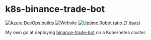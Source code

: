 # k8s-binance-trade-bot

[![Azure DevOps builds](https://img.shields.io/azure-devops/build/raschmitt/7618d927-8467-43e2-b5e9-1aeddc1fbfdc/45?label=Continuous%20Delivery&style=flat-square)](https://dev.azure.com/raschmitt/raschmitt/_build?definitionId=45)
![Website](https://img.shields.io/website?down_message=Unhealthy&label=Health%20Cehck&style=flat-square&up_message=Healthy&url=https%3A%2F%2Fservice-binance-trade-bot-raschmitt.cloud.okteto.net%2Fapi%2Fcurrent_coin)
[![Uptime Robot ratio (7 days)](https://img.shields.io/uptimerobot/ratio/7/m789158564-79d484bc7309bfc9d26bfdcb?label=7%20Day%20Uptime&style=flat-square)](https://stats.uptimerobot.com/RKQZzsGv83/789158564)

My own go at deploying [binance-trade-bot](https://github.com/edeng23/binance-trade-bot) on a Kubernetes cluster.
